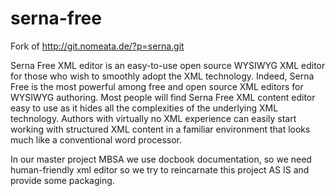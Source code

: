 # serna-free
Fork of http://git.nomeata.de/?p=serna.git

Serna Free XML editor is an easy-to-use open source WYSIWYG XML editor for those who wish to smoothly adopt the XML technology. Indeed, Serna Free is the most powerful among free and open source XML editors for WYSIWYG authoring. 
Most people will find Serna Free XML content editor easy to use as it hides all the complexities of the underlying XML technology. Authors with virtually no XML experience can easily start working with structured XML content in a familiar environment that looks much like a conventional word processor.

In our master project MBSA we use docbook documentation, so we need human-friendly xml editor so we try to reincarnate this project AS IS and provide some packaging.

